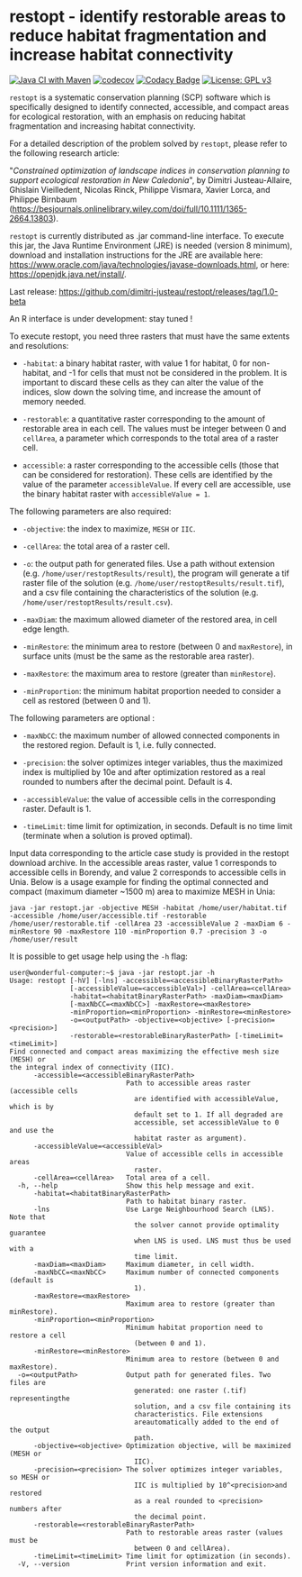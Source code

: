 # restopt - identify restorable areas to reduce habitat fragmentation and increase habitat connectivity

[![Java CI with Maven](https://github.com/dimitri-justeau/restopt/actions/workflows/maven.yml/badge.svg)](https://github.com/dimitri-justeau/restopt/actions/workflows/maven.yml) [![codecov](https://codecov.io/gh/dimitri-justeau/restopt/branch/master/graph/badge.svg?token=O0TFEUGPGF)](https://codecov.io/gh/dimitri-justeau/restopt) [![Codacy Badge](https://app.codacy.com/project/badge/Grade/84acbf275a6a4abeb65b712993004652)](https://www.codacy.com/gh/dimitri-justeau/restopt/dashboard?utm_source=github.com&amp;utm_medium=referral&amp;utm_content=dimitri-justeau/restopt&amp;utm_campaign=Badge_Grade) [![License: GPL v3](https://img.shields.io/badge/License-GPLv3-blue.svg)](https://www.gnu.org/licenses/gpl-3.0)

`restopt` is a systematic conservation planning (SCP) software which is specifically designed to identify connected, accessible, and compact areas for ecological restoration, with an emphasis on reducing habitat fragmentation and increasing habitat connectivity.

For a detailed description of the problem solved by `restopt`, please refer to the following research article:

"*Constrained optimization of landscape indices in conservation planning to support ecological restoration in New Caledonia*", by Dimitri Justeau-Allaire, Ghislain Vieilledent, Nicolas Rinck, Philippe Vismara, Xavier Lorca, and Philippe Birnbaum (https://besjournals.onlinelibrary.wiley.com/doi/full/10.1111/1365-2664.13803).

`restopt` is currently distributed as .jar command-line interface. To execute this jar, the Java Runtime Environment (JRE) is needed (version 8 minimum), download and installation instructions for the JRE are available here: https://www.oracle.com/java/technologies/javase-downloads.html, or here: https://openjdk.java.net/install/.

Last release: https://github.com/dimitri-justeau/restopt/releases/tag/1.0-beta

An R interface is under development: stay tuned !

To execute restopt, you need three rasters that must have the same extents and resolutions:

- `-habitat`: a binary habitat raster, with value 1 for habitat, 0 for non-habitat, and -1 for cells that must not be considered in the problem. It is important to discard these cells as they can alter the value of the indices, slow down the solving time, and increase the amount of memory needed.

- `-restorable`: a quantitative raster corresponding to the amount of restorable area in each cell. The values must be integer between 0 and `cellArea`, a parameter which corresponds to the total area of a raster cell.

- `accessible`: a raster corresponding to the accessible cells (those that can be considered for restoration). These cells are identified by the value of the parameter `accessibleValue`. If every cell are accessible, use the binary habitat raster with `accessibleValue = 1`.

The following parameters are also required:

- `-objective`: the index to maximize, `MESH` or `IIC`.

- `-cellArea`: the total area of a raster cell.

- `-o`: the output path for generated files. Use a path without extension (e.g. `/home/user/restoptResults/result`), the program will generate a tif raster file of the solution (e.g. `/home/user/restoptResults/result.tif`), and a csv file containing the characteristics of the solution (e.g. `/home/user/restoptResults/result.csv`).

- `-maxDiam`: the maximum allowed diameter of the restored area, in cell edge length.

- `-minRestore`: the minimum area to restore (between 0 and `maxRestore`), in surface units (must be the same as the restorable area raster).

- `-maxRestore`: the maximum area to restore (greater than `minRestore`).

- `-minProportion`: the minimum habitat proportion needed to consider a cell as restored (between 0 and 1).

The following parameters are optional :

- `-maxNbCC`: the maximum number of allowed connected components in the restored region. Default is 1, i.e. fully connected.

- `-precision`: the solver optimizes integer variables, thus the maximized index is multiplied by 10e<precision> and after optimization restored as a real rounded to <precision> numbers after the decimal point. Default is 4.

- `-accessibleValue`: the value of accessible cells in the corresponding raster. Default is 1.

- `-timeLimit`: time limit for optimization, in seconds. Default is no time limit (terminate when a solution is proved optimal).

Input data corresponding to the article case study is provided in the restopt download archive. In the accessible areas raster, value 1 corresponds to accessible cells in Borendy, and value 2 corresponds to accessible cells in Unia. Below is a usage example for finding the optimal connected and compact (maximum diameter ~1500 m) area to maximize MESH in Unia:

    java -jar restopt.jar -objective MESH -habitat /home/user/habitat.tif -accessible /home/user/accessible.tif -restorable /home/user/restorable.tif -cellArea 23 -accessibleValue 2 -maxDiam 6 -minRestore 90 -maxRestore 110 -minProportion 0.7 -precision 3 -o /home/user/result

It is possible to get usage help using the `-h` flag:

```shell
user@wonderful-computer:~$ java -jar restopt.jar -h
Usage: restopt [-hV] [-lns] -accessible=<accessibleBinaryRasterPath>
               [-accessibleValue=<accessibleVal>] -cellArea=<cellArea>
               -habitat=<habitatBinaryRasterPath> -maxDiam=<maxDiam>
               [-maxNbCC=<maxNbCC>] -maxRestore=<maxRestore>
               -minProportion=<minProportion> -minRestore=<minRestore>
               -o=<outputPath> -objective=<objective> [-precision=<precision>]
               -restorable=<restorableBinaryRasterPath> [-timeLimit=<timeLimit>]
Find connected and compact areas maximizing the effective mesh size (MESH) or
the integral index of connectivity (IIC).
      -accessible=<accessibleBinaryRasterPath>
                             Path to accessible areas raster (accessible cells
                               are identified with accessibleValue, which is by
                               default set to 1. If all degraded are
                               accessible, set accessibleValue to 0 and use the
                               habitat raster as argument).
      -accessibleValue=<accessibleVal>
                             Value of accessible cells in accessible areas
                               raster.
      -cellArea=<cellArea>   Total area of a cell.
  -h, --help                 Show this help message and exit.
      -habitat=<habitatBinaryRasterPath>
                             Path to habitat binary raster.
      -lns                   Use Large Neighbourhood Search (LNS). Note that
                               the solver cannot provide optimality guarantee
                               when LNS is used. LNS must thus be used with a
                               time limit.
      -maxDiam=<maxDiam>     Maximum diameter, in cell width.
      -maxNbCC=<maxNbCC>     Maximum number of connected components (default is
                               1).
      -maxRestore=<maxRestore>
                             Maximum area to restore (greater than minRestore).
      -minProportion=<minProportion>
                             Minimum habitat proportion need to restore a cell
                               (between 0 and 1).
      -minRestore=<minRestore>
                             Minimum area to restore (between 0 and maxRestore).
  -o=<outputPath>            Output path for generated files. Two files are
                               generated: one raster (.tif) representingthe
                               solution, and a csv file containing its
                               characteristics. File extensions
                               areautomatically added to the end of the output
                               path.
      -objective=<objective> Optimization objective, will be maximized (MESH or
                               IIC).
      -precision=<precision> The solver optimizes integer variables, so MESH or
                               IIC is multiplied by 10^<precision>and restored
                               as a real rounded to <precision> numbers after
                               the decimal point.
      -restorable=<restorableBinaryRasterPath>
                             Path to restorable areas raster (values must be
                               between 0 and cellArea).
      -timeLimit=<timeLimit> Time limit for optimization (in seconds).
  -V, --version              Print version information and exit.
```
